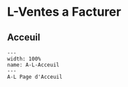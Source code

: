 # L-Ventes a Facturer

## Acceuil

```{figure} Docs/A-L.png
---
width: 100%
name: A-L-Acceuil
---
A-L Page d'Acceuil
```